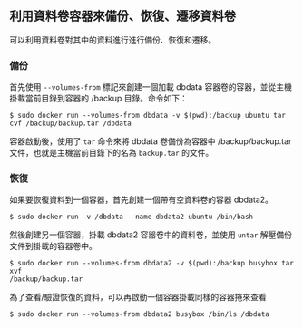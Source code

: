 ## 利用資料卷容器來備份、恢復、遷移資料卷
可以利用資料卷對其中的資料進行進行備份、恢復和遷移。

### 備份
首先使用 `--volumes-from` 標記來創建一個加載 dbdata 容器卷的容器，並從主機掛載當前目錄到容器的 /backup 目錄。命令如下：
```
$ sudo docker run --volumes-from dbdata -v $(pwd):/backup ubuntu tar cvf /backup/backup.tar /dbdata
```
容器啟動後，使用了 `tar` 命令來將 dbdata 卷備份為容器中 /backup/backup.tar 文件，也就是主機當前目錄下的名為 `backup.tar` 的文件。


### 恢復
如果要恢復資料到一個容器，首先創建一個帶有空資料卷的容器 dbdata2。
```
$ sudo docker run -v /dbdata --name dbdata2 ubuntu /bin/bash
```
然後創建另一個容器，掛載 dbdata2 容器卷中的資料卷，並使用 `untar` 解壓備份文件到掛載的容器卷中。
```
$ sudo docker run --volumes-from dbdata2 -v $(pwd):/backup busybox tar xvf
/backup/backup.tar
```
為了查看/驗證恢復的資料，可以再啟動一個容器掛載同樣的容器捲來查看
```
$ sudo docker run --volumes-from dbdata2 busybox /bin/ls /dbdata
```